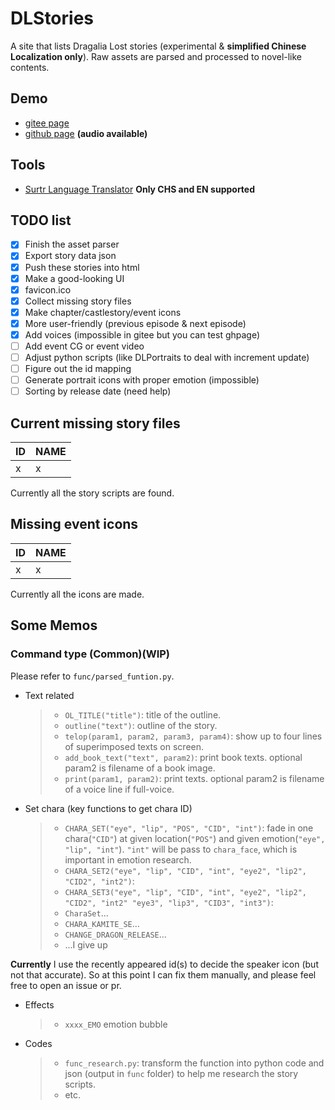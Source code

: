 # DLStories

A site that lists Dragalia Lost stories (experimental & **simplified Chinese Localization only**). Raw assets are parsed and processed to novel-like contents.

## Demo

- [gitee page](https://sh0wer1ee.gitee.io/dlstories/)
- [github page](https://sh0wer1ee.github.io/DLStories/) **(audio available)**

## Tools

- [Surtr Language Translator](https://sh0wer1ee.github.io/DLStories/translator) **Only CHS and EN supported**

## TODO list

- [x] Finish the asset parser
- [x] Export story data json
- [x] Push these stories into html
- [x] Make a good-looking UI
- [x] favicon.ico
- [x] Collect missing story files
- [x] Make chapter/castlestory/event icons
- [x] More user-friendly (previous episode & next episode)
- [x] Add voices (impossible in gitee but you can test ghpage)
- [ ] Add event CG or event video
- [ ] Adjust python scripts (like DLPortraits to deal with increment update)
- [ ] Figure out the id mapping
- [ ] Generate portrait icons with proper emotion (impossible)
- [ ] Sorting by release date (need help)

## Current missing story files

| ID  | NAME |
| --- | ---- |
| x   | x    |

Currently all the story scripts are found.

## Missing event icons

| ID  | NAME |
| --- | ---- |
| x   | x    |

Currently all the icons are made.

## Some Memos

### Command type (Common)(WIP)

Please refer to `func/parsed_funtion.py`.

- Text related
  > - `OL_TITLE("title")`: title of the outline.
  > - `outline("text")`: outline of the story.
  > - `telop(param1, param2, param3, param4)`: show up to four lines of superimposed texts on screen.
  > - `add_book_text("text", param2)`: print book texts. optional param2 is filename of a book image.
  > - `print(param1, param2)`: print texts. optional param2 is filename of a voice line if full-voice.
- Set chara (key functions to get chara ID)
  > - `CHARA_SET("eye", "lip", "POS", "CID", "int")`: fade in one chara(`"CID"`) at given location(`"POS"`) and given emotion(`"eye", "lip", "int"`). `"int"` will be pass to `chara_face`, which is important in emotion research.
  > - `CHARA_SET2("eye", "lip", "CID", "int", "eye2", "lip2", "CID2", "int2")`:
  > - `CHARA_SET3("eye", "lip", "CID", "int", "eye2", "lip2", "CID2", "int2" "eye3", "lip3", "CID3", "int3")`:
  > - `CharaSet`...
  > - `CHARA_KAMITE_SE`...
  > - `CHANGE_DRAGON_RELEASE`...
  > - ...I give up

**Currently** I use the recently appeared id(s) to decide the speaker icon (but not that accurate). So at this point I can fix them manually, and please feel free to open an issue or pr.

- Effects
  > - `xxxx_EMO` emotion bubble
- Codes
  > - `func_research.py`: transform the function into python code and json (output in `func` folder) to help me research the story scripts.
  > - etc.
